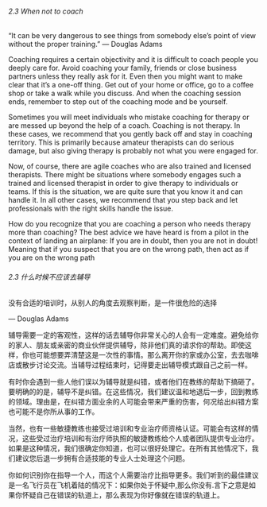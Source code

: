 
###### 2.3 When not to coach
“It can be very dangerous to see things
from somebody else’s point of view
without the proper training.”
— Douglas Adams

Coaching requires a certain objectivity and it is difficult to coach people
you deeply care for. Avoid coaching your family, friends or close business partners unless they really ask for it. Even then you might want to
make clear that it’s a one-off thing. Get out of your home or office, go
to a coffee shop or take a walk while you discuss. And when the coaching session ends, remember to step out of the coaching mode and be
yourself.

Sometimes you will meet individuals who mistake coaching for therapy
or are messed up beyond the help of a coach. Coaching is not therapy. In
these cases, we recommend that you gently back off and stay in coaching territory. This is primarily because amateur therapists can do serious damage, but also giving therapy is probably not what you were
engaged for.

Now, of course, there are agile coaches who are also trained and licensed therapists. There might be situations where somebody engages such a trained and licensed therapist in order to give therapy to individuals or teams. If this is the situation, we are quite sure that you know it and can handle it. In all other cases, we recommend that you step back and let
professionals with the right skills handle the issue.

How do you recognize that you are coaching a person who needs therapy more than coaching? The best advice we have heard is from a pilot
in the context of landing an airplane: If you are in doubt, then you are not
in doubt! Meaning that if you suspect that you are on the wrong path,
then act as if you are on the wrong path

###### 2.3 什么时候不应该去辅导
没有合适的培训时，从别人的角度去观察判断，是一件很危险的选择

— Douglas Adams

辅导需要一定的客观性，这样的话去辅导你非常关心的人会有一定难度。避免给你的家人、朋友或亲密的商业伙伴提供辅导，除非他们真的请求你的帮助。即使这样，你也可能想要弄清楚这是一次性的事情。那么离开你的家或办公室，去去咖啡店或散步讨论交流。当辅导过程结束时，记得要走出辅导模式跟自己之前一样。

有时你会遇到一些人他们误以为辅导就是纠错，或者他们在教练的帮助下搞砸了。要明确的的是，辅导不是纠错。在这些情况，我们建议温和地退后一步，回到教练的领域。理由是，在纠错方面业余的人可能会带来严重的伤害，何况给出纠错方案也可能不是你所从事的工作。


当然，也有一些敏捷教练也接受过培训和专业治疗师资格认证。可能会有这样的情况，这些受过治疗培训和有治疗师执照的敏捷教练给个人或者团队提供专业治疗。如果是这种情况，我们很确定你知道，也可以很好处理它。在所有其他情况下，我们建议您后退一步拥有合适技能的专业人士处理这个问题。

你如何识别你在指导一个人，而这个人需要治疗比指导更多。我们听到的最佳建议是一名飞行员在飞机着陆的情况下：如果你处于怀疑中,那么你没有.言下之意是如果你怀疑自己在错误的轨道上，那么表现为你好像就在错误的轨道上。